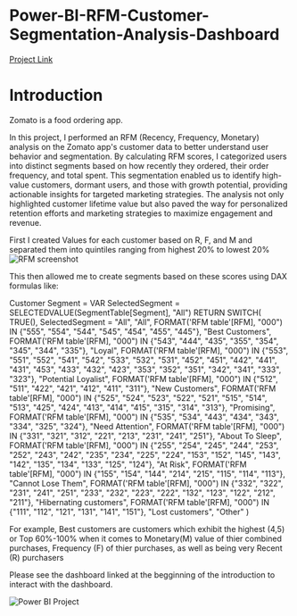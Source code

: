 # Power-BI-RFM-Customer-Segmentation-Analysis-Dashboard
[Project Link](https://app.powerbi.com/view?r=eyJrIjoiMTNiYjQ2MTgtMzQ2NS00NWJjLTlkM2EtNDJiNTcyYTRiOGI1IiwidCI6ImEwN2E1MjljLTRiZGItNGJiNi04NjllLWViNWJmMzFhODI1MyIsImMiOjZ9)
# Introduction
Zomato is a food ordering app.

In this project, I performed an RFM (Recency, Frequency, Monetary) analysis on the Zomato app's customer data to better understand user behavior and segmentation. By calculating RFM scores, I categorized users into distinct segments based on how recently they ordered, their order frequency, and total spent. This segmentation enabled us to identify high-value customers, dormant users, and those with growth potential, providing actionable insights for targeted marketing strategies. The analysis not only highlighted customer lifetime value but also paved the way for personalized retention efforts and marketing strategies to maximize engagement and revenue.

First I created Values for each customer based on R, F, and M and separated them into quintiles ranging from highest 20% to lowest 20%
![RFM screenshot](https://github.com/user-attachments/assets/768d1354-83b3-499f-b1de-1032aa447326)

This then allowed me to create segments based on these scores using DAX formulas like:

Customer Segment = 
VAR SelectedSegment = SELECTEDVALUE(SegmentTable[Segment], "All")
RETURN
SWITCH(
    TRUE(),
    SelectedSegment = "All", "All",
    FORMAT('RFM table'[RFM], "000") IN {"555", "554", "544", "545", "454", "455", "445"}, "Best Customers",
    FORMAT('RFM table'[RFM], "000") IN {"543", "444", "435", "355", "354", "345", "344", "335"}, "Loyal",
    FORMAT('RFM table'[RFM], "000") IN {"553", "551", "552", "541", "542", "533", "532", "531", "452", "451", "442", "441", "431", "453", "433", "432", "423", "353", "352", "351", "342", "341", "333", "323"}, "Potential Loyalist",
    FORMAT('RFM table'[RFM], "000") IN {"512", "511", "422", "421", "412", "411", "311"}, "New Customers",
    FORMAT('RFM table'[RFM], "000") IN {"525", "524", "523", "522", "521", "515", "514", "513", "425", "424", "413", "414", "415", "315", "314", "313"}, "Promising",
    FORMAT('RFM table'[RFM], "000") IN {"535", "534", "443", "434", "343", "334", "325", "324"}, "Need Attention",
    FORMAT('RFM table'[RFM], "000") IN {"331", "321", "312", "221", "213", "231", "241", "251"}, "About To Sleep",
    FORMAT('RFM table'[RFM], "000") IN {"255", "254", "245", "244", "253", "252", "243", "242", "235", "234", "225", "224", "153", "152", "145", "143", "142", "135", "134", "133", "125", "124"}, "At Risk",
    FORMAT('RFM table'[RFM], "000") IN {"155", "154", "144", "214", "215", "115", "114", "113"}, "Cannot Lose Them",
    FORMAT('RFM table'[RFM], "000") IN {"332", "322", "231", "241", "251", "233", "232", "223", "222", "132", "123", "122", "212", "211"}, "Hibernating customers",
    FORMAT('RFM table'[RFM], "000") IN {"111", "112", "121", "131", "141", "151"}, "Lost customers",
    "Other"
)

For example, Best customers are customers which exhibit the highest (4,5) or Top 60%-100% when it comes to Monetary(M) value of thier combined purchases, Frequency (F) of thier purchases, as well as being very Recent (R) purchasers

Please see the dashboard linked at the begginning of the introduction to interact with the dashboard.

![Power BI Project](https://github.com/user-attachments/assets/8729fe0b-98f7-40a0-90e5-e47bdd33d51b)
